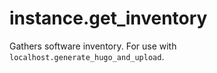 instance.get_inventory
=========

Gathers software inventory. For use with `localhost.generate_hugo_and_upload`.
